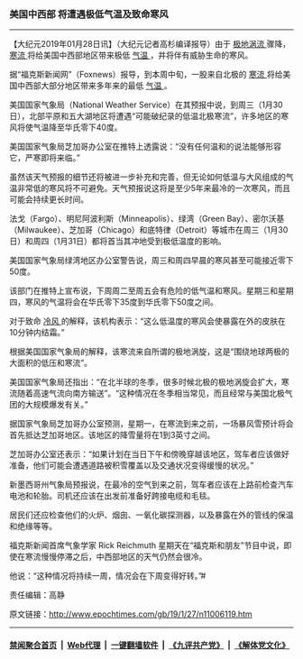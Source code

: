 ### 美国中西部 将遭遇极低气温及致命寒风
------------------------

<p>
 【大纪元2019年01月28日讯】（大纪元记者高杉编译报导）由于
 <a href="http://www.epochtimes.com/gb/tag/%E6%9E%81%E5%9C%B0%E6%B6%A1%E6%B5%81.html">
  极地涡流
 </a>
 骤降，
 <a href="http://www.epochtimes.com/gb/tag/%E5%AF%92%E6%B5%81.html">
  寒流
 </a>
 将给美国中西部地区带来极低
 <a href="http://www.epochtimes.com/gb/tag/%E6%B0%94%E6%B8%A9.html">
  气温
 </a>
 ，并将伴有威胁生命的寒风。
</p>
<p>
 据“福克斯新闻网”（Foxnews）报导，到本周中旬，一股来自北极的
 <a href="http://www.epochtimes.com/gb/tag/%E5%AF%92%E6%B5%81.html">
  寒流
 </a>
 将给美国中西部大部分地区带来多年来的最低
 <a href="http://www.epochtimes.com/gb/tag/%E6%B0%94%E6%B8%A9.html">
  气温
 </a>
 。
</p>
<p>
 美国国家气象局（National Weather Service）在其预报中说，到周三（1月30日），北部平原和五大湖地区将遭遇“可能破纪录的低温北极寒流”，许多地区的寒风将使气温降至华氏零下40度。
</p>
<p>
 美国国家气象局芝加哥办公室在推特上透露说：“没有任何温和的说法能够形容它，严寒即将来临。”
</p>
<p>
 虽然该天气预报的细节还将被进一步补充和完善，但无论如何低温与大风组成的气温非常低的寒风将不可避免。天气预报说这将是至少5年来最冷的一次寒风，而且可能会持续更长时间。
</p>
<p>
 法戈（Fargo）、明尼阿波利斯（Minneapolis）、绿湾（Green Bay）、密尔沃基（Milwaukee）、芝加哥（Chicago）和底特律（Detroit）等城市在周三（1月30日）和周四（1月31日）都将首当其冲地受到极低温度的影响。
</p>
<p>
 美国国家气象局绿湾地区办公室警告说，周三和周四早晨的寒风甚至可能接近零下50度。
</p>
<p>
 该部门在推特上宣布说，下周周二至周五会有危险的低气温和寒风。星期三和星期四，寒风的气温将会在华氏零下35度到华氏零下50度之间。
</p>
<p>
 对于致命
 <a href="http://www.epochtimes.com/gb/tag/%E5%86%B7%E9%A3%8E.html">
  冷风
 </a>
 的解释，该机构表示：“这么低温度的寒风会使暴露在外的皮肤在10分钟内结霜。”
</p>
<p>
 根据美国国家气象局的解释，该寒流来自所谓的极地涡旋，这是“围绕地球两极的大面积的低压和寒流”。
</p>
<p>
 美国国家气象局还指出：“在北半球的冬季，很多时候北极的极地涡旋会扩大，寒流随着高速气流向南方输送”。“这种情况在冬季相当常见，而且经常与美国北极气团的大规模爆发有关。”
</p>
<p>
 据国家气象局芝加哥办公室预测，星期一，在寒流到来之前，一场暴风雪预计将会首先抵达芝加哥地区。该地区的降雪量将在1到3英寸之间。
</p>
<p>
 芝加哥办公室还表示：“如果计划在当日下午和傍晚穿越该地区，驾车者应该做好准备，他们可能会遭遇道路被积雪覆盖以及交通状况变得缓慢的状况。”
</p>
<p>
 新墨西哥州气象局预报说，在最冷的空气到来之前，驾车者应该在上路前检查汽车电池和轮胎。司机还应该在出发前准备好跨接电缆和毛毯。
</p>
<p>
 居民们还应检查他们的火炉、烟囱、一氧化碳探测器，以及暴露在外的管线的保温和绝缘等等。
</p>
<p>
 福克斯新闻首席气象学家 Rick Reichmuth 星期天在“福克斯和朋友”节目中说，即使在寒流慢慢停滞之后，中西部地区的天气仍然会很冷。
</p>
<p>
 他说：“这种情况将持续一周，情况会在下周变得好转。”#
</p>
<p>
 责任编辑：高静
</p>

原文链接：http://www.epochtimes.com/gb/19/1/27/n11006119.htm


------------------------
#### [禁闻聚合首页](https://github.com/gfw-breaker/banned-news/blob/master/README.md) &nbsp;|&nbsp; [Web代理](https://github.com/gfw-breaker/open-proxy/blob/master/README.md) &nbsp;|&nbsp; [一键翻墙软件](https://github.com/gfw-breaker/nogfw/blob/master/README.md) &nbsp;|&nbsp; [《九评共产党》](https://github.com/gfw-breaker/9ping.md/blob/master/README.md#九评之一评共产党是什么) &nbsp;|&nbsp; [《解体党文化》](https://github.com/gfw-breaker/jtdwh.md/blob/master/README.md#绪论)